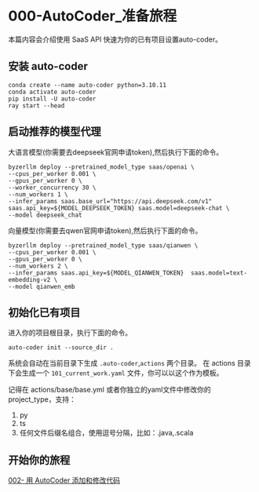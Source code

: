 # 000-AutoCoder_准备旅程

本篇内容会介绍使用 SaaS API 快速为你的已有项目设置auto-coder。

## 安装 auto-coder

```shell
conda create --name auto-coder python=3.10.11
conda activate auto-coder
pip install -U auto-coder
ray start --head
```

## 启动推荐的模型代理

大语言模型(你需要去deepseek官网申请token),然后执行下面的命令。

```shell
byzerllm deploy --pretrained_model_type saas/openai \
--cpus_per_worker 0.001 \
--gpus_per_worker 0 \
--worker_concurrency 30 \
--num_workers 1 \
--infer_params saas.base_url="https://api.deepseek.com/v1" saas.api_key=${MODEL_DEEPSEEK_TOKEN} saas.model=deepseek-chat \
--model deepseek_chat
```

向量模型(你需要去qwen官网申请token),然后执行下面的命令。

```shell
byzerllm deploy --pretrained_model_type saas/qianwen \
--cpus_per_worker 0.001 \
--gpus_per_worker 0 \
--num_workers 2 \
--infer_params saas.api_key=${MODEL_QIANWEN_TOKEN}  saas.model=text-embedding-v2 \
--model qianwen_emb
```

## 初始化已有项目

进入你的项目根目录，执行下面的命令。

```shell
auto-coder init --source_dir .
```
系统会自动在当前目录下生成 `.auto-coder`,`actions` 两个目录。
在 actions 目录下会生成一个 `101_current_work.yaml` 文件，你可以以这个作为模板。

记得在 actions/base/base.yml 或者你独立的yaml文件中修改你的 project_type，支持：

1. py
2. ts
3. 任何文件后缀名组合，使用逗号分隔，比如：.java,.scala

## 开始你的旅程

[002- 用 AutoCoder 添加和修改代码](./002-%20%E7%94%A8%20AutoCoder%20%E6%B7%BB%E5%8A%A0%E5%92%8C%E4%BF%AE%E6%94%B9%E4%BB%A3%E7%A0%81.md)

